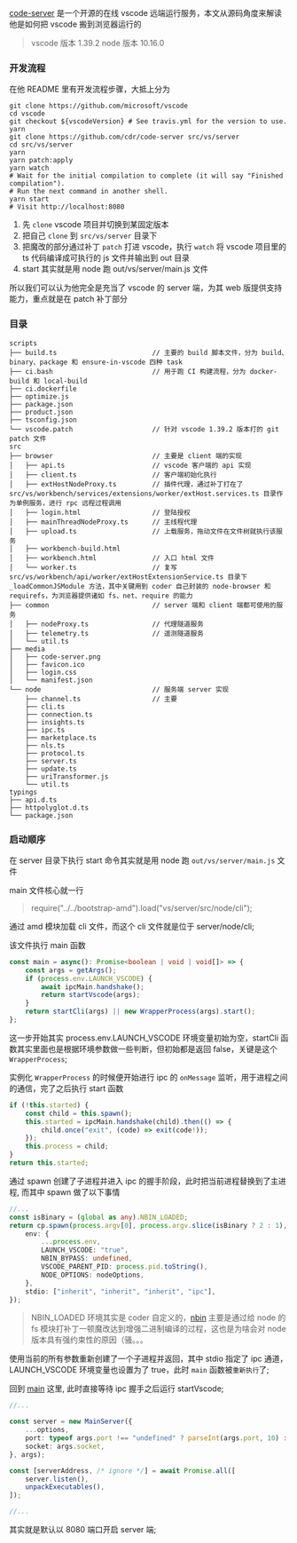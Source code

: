 [code-server](https://github.com/cdr/code-server/tree/2.1692-vsc1.39.2) 是一个开源的在线 vscode 远端运行服务，本文从源码角度来解读他是如何把 vscode 搬到浏览器运行的

> vscode 版本 1.39.2
> node 版本 10.16.0

### 开发流程

在他 README 里有开发流程步骤，大抵上分为

```shell
git clone https://github.com/microsoft/vscode
cd vscode
git checkout ${vscodeVersion} # See travis.yml for the version to use.
yarn
git clone https://github.com/cdr/code-server src/vs/server
cd src/vs/server
yarn
yarn patch:apply
yarn watch
# Wait for the initial compilation to complete (it will say "Finished compilation").
# Run the next command in another shell.
yarn start
# Visit http://localhost:8080
```

1. 先 `clone` vscode 项目并切换到某固定版本
2. 把自己 `clone` 到 `src/vs/server` 目录下
3. 把魔改的部分通过补丁 `patch` 打进 vscode，执行 `watch` 将 vscode 项目里的 ts 代码编译成可执行的 js 文件并输出到 out 目录
4. start 其实就是用 node 跑 out/vs/server/main.js 文件

所以我们可以认为他完全是充当了 vscode 的 server 端，为其 web 版提供支持能力，重点就是在 patch 补丁部分

### 目录

```tree
scripts
├── build.ts                        // 主要的 build 脚本文件，分为 build、binary、package 和 ensure-in-vscode 四种 task
├── ci.bash                         // 用于跑 CI 构建流程，分为 docker-build 和 local-build
├── ci.dockerfile
├── optimize.js
├── package.json
├── product.json
├── tsconfig.json
└── vscode.patch                    // 针对 vscode 1.39.2 版本打的 git patch 文件
src
├── browser                         // 主要是 client 端的实现
│   ├── api.ts                      // vscode 客户端的 api 实现
│   ├── client.ts                   // 客户端初始化执行
│   ├── extHostNodeProxy.ts         // 插件代理，通过补丁打在了 src/vs/workbench/services/extensions/worker/extHost.services.ts 目录作为单例服务，进行 rpc 远程过程调用
│   ├── login.html                  // 登陆授权
│   ├── mainThreadNodeProxy.ts      // 主线程代理
│   ├── upload.ts                   // 上载服务，拖动文件在文件树就执行该服务
│   ├── workbench-build.html
│   ├── workbench.html              // 入口 html 文件
│   └── worker.ts                   // 复写 src/vs/workbench/api/worker/extHostExtensionService.ts 目录下 _loadCommonJSModule 方法，其中关键用到 coder 自己封装的 node-browser 和 requirefs，为浏览器提供诸如 fs、net、require 的能力
├── common                          // server 端和 client 端都可使用的服务
│   ├── nodeProxy.ts                // 代理隧道服务
│   ├── telemetry.ts                // 遥测隧道服务
│   └── util.ts
├── media
│   ├── code-server.png
│   ├── favicon.ico
│   ├── login.css
│   └── manifest.json
└── node                            // 服务端 server 实现
    ├── channel.ts                  // 主要
    ├── cli.ts
    ├── connection.ts
    ├── insights.ts
    ├── ipc.ts
    ├── marketplace.ts
    ├── nls.ts
    ├── protocol.ts
    ├── server.ts
    ├── update.ts
    ├── uriTransformer.js
    └── util.ts
typings
├── api.d.ts    
├── httpolyglot.d.ts
└── package.json
```

### 启动顺序

在 server 目录下执行 start 命令其实就是用 node 跑 `out/vs/server/main.js` 文件

main 文件核心就一行

> require("../../bootstrap-amd").load("vs/server/src/node/cli");

通过 amd 模块加载 cli 文件，而这个 cli 文件就是位于 server/node/cli;

该文件执行 <span id="main">main</span> 函数
```typescript
const main = async(): Promise<boolean | void | void[]> => {
	const args = getArgs();
	if (process.env.LAUNCH_VSCODE) {
		await ipcMain.handshake();
		return startVscode(args);
	}
	return startCli(args) || new WrapperProcess(args).start();
};
```

这一步开始其实 process.env.LAUNCH_VSCODE 环境变量初始为空，startCli 函数其实里面也是根据环境参数做一些判断，但初始都是返回 false，关键是这个 `WrapperProcess`;

实例化 `WrapperProcess` 的时候便开始进行 ipc 的 `onMessage` 监听，用于进程之间的通信，完了之后执行 start 函数

```typescript
if (!this.started) {
    const child = this.spawn();
    this.started = ipcMain.handshake(child).then(() => {
        child.once("exit", (code) => exit(code!));
    });
    this.process = child;
}
return this.started;
```

通过 spawn 创建了子进程并进入 ipc 的握手阶段，此时把当前进程替换到了主进程, 而其中 spawn 做了以下事情

```typescript
//...
const isBinary = (global as any).NBIN_LOADED;
return cp.spawn(process.argv[0], process.argv.slice(isBinary ? 2 : 1), {
    env: {
        ...process.env,
        LAUNCH_VSCODE: "true",
        NBIN_BYPASS: undefined,
        VSCODE_PARENT_PID: process.pid.toString(),
        NODE_OPTIONS: nodeOptions,
    },
    stdio: ["inherit", "inherit", "inherit", "ipc"],
});
```

> NBIN_LOADED 环境其实是 coder 自定义的，[nbin](https://github.com/cdr/nbin) 主要是通过给 node 的 fs 模块打补丁一顿魔改达到增强二进制编译的过程，这也是为啥会对 node 版本具有强约束性的原因（骚。。。

使用当前的所有参数重新创建了一个子进程并返回，其中 stdio 指定了 ipc 通道，LAUNCH_VSCODE 环境变量也设置为了 true，此时 `main` 函数被`重新执行`了;

回到 <a href="#main">main</a> 这里, 此时直接等待 ipc 握手之后运行 startVscode;

```typescript
//...

const server = new MainServer({
    ...options,
    port: typeof args.port !== "undefined" ? parseInt(args.port, 10) : 8080,
    socket: args.socket,
}, args);

const [serverAddress, /* ignore */] = await Promise.all([
    server.listen(),
    unpackExecutables(),
]);

//...
```
其实就是默认以 8080 端口开启 server 端;

### 